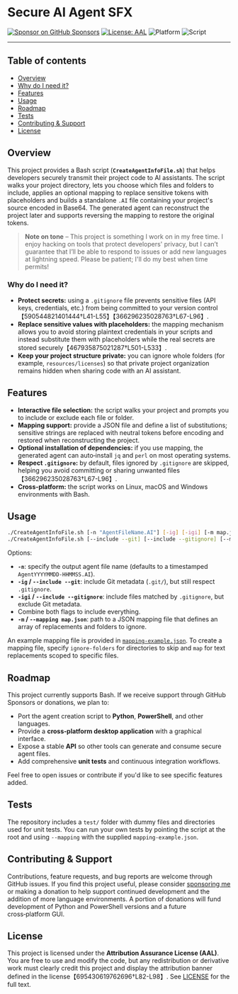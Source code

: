 # Secure AI Agent SFX

<!-- Badges -->
[![Sponsor on GitHub Sponsors](https://img.shields.io/badge/Sponsor-GitHub%20Sponsors-fafbfc?logo=github&labelColor=181717)](https://github.com/sponsors/aidevbody)
[![License: AAL](https://img.shields.io/badge/License-AAL-blue.svg)](#license)
![Platform](https://img.shields.io/badge/platform-macOS%20|%20Linux%20|%20Windows-informational)
![Script](https://img.shields.io/badge/script-bash-informational)

---

## Table of contents

- [Overview](#overview)
- [Why do I need it?](#why-do-i-need-it)
- [Features](#features)
- [Usage](#usage)
- [Roadmap](#roadmap)
- [Tests](#tests)
- [Contributing & Support](#contributing--support)
- [License](#license)

## Overview

This project provides a Bash script (**`CreateAgentInfoFile.sh`**) that helps developers securely transmit their project code to AI assistants. The script walks your project directory, lets you choose which files and folders to include, applies an optional mapping to replace sensitive tokens with placeholders and builds a standalone `.AI` file containing your project's source encoded in Base64. The generated agent can reconstruct the project later and supports reversing the mapping to restore the original tokens.

> **Note on tone** – This project is something I work on in my free time. I enjoy hacking on tools that protect developers' privacy, but I can’t guarantee that I’ll be able to respond to issues or add new languages at lightning speed. Please be patient; I'll do my best when time permits!

### Why do I need it?

* **Protect secrets:** using a `.gitignore` file prevents sensitive files (API keys, credentials, etc.) from being committed to your version control【590544821401444†L41-L55】【366296235028763†L67-L96】.
* **Replace sensitive values with placeholders:** the mapping mechanism allows you to avoid storing plaintext credentials in your scripts and instead substitute them with placeholders while the real secrets are stored securely【467935875021287†L501-L533】.
* **Keep your project structure private:** you can ignore whole folders (for example, `resources/licenses`) so that private project organization remains hidden when sharing code with an AI assistant.

## Features

* **Interactive file selection:** the script walks your project and prompts you to include or exclude each file or folder.
* **Mapping support:** provide a JSON file and define a list of substitutions; sensitive strings are replaced with neutral tokens before encoding and restored when reconstructing the project.
* **Optional installation of dependencies:** if you use mapping, the generated agent can auto‑install `jq` and `perl` on most operating systems.
* **Respect `.gitignore`:** by default, files ignored by `.gitignore` are skipped, helping you avoid committing or sharing unwanted files【366296235028763†L67-L96】.
* **Cross‑platform:** the script works on Linux, macOS and Windows environments with Bash.

## Usage

```bash
./CreateAgentInfoFile.sh [-n "AgentFileName.AI"] [-ig] [-igi] [-m map.json]
./CreateAgentInfoFile.sh [--include --git] [--include --gitignore] [--mapping map.json]
```

Options:

- **`-n`**: specify the output agent file name (defaults to a timestamped `AgentYYYYMMDD-HHMMSS.AI`).
- **`-ig` / `--include --git`**: include Git metadata (`.git/`), but still respect `.gitignore`.
- **`-igi` / `--include --gitignore`**: include files matched by `.gitignore`, but exclude Git metadata.
- Combine both flags to include everything.
- **`-m` / `--mapping map.json`**: path to a JSON mapping file that defines an array of replacements and folders to ignore.

An example mapping file is provided in [`mapping-example.json`](mapping-example.json). To create a mapping file, specify `ignore-folders` for directories to skip and `map` for text replacements scoped to specific files.

## Roadmap

This project currently supports Bash. If we receive support through GitHub Sponsors or donations, we plan to:

- Port the agent creation script to **Python**, **PowerShell**, and other languages.
- Provide a **cross‑platform desktop application** with a graphical interface.
- Expose a stable **API** so other tools can generate and consume secure agent files.
- Add comprehensive **unit tests** and continuous integration workflows.

Feel free to open issues or contribute if you'd like to see specific features added.

## Tests

The repository includes a `test/` folder with dummy files and directories used for unit tests. You can run your own tests by pointing the script at the root and using `--mapping` with the supplied `mapping-example.json`.

## Contributing & Support

Contributions, feature requests, and bug reports are welcome through GitHub issues. If you find this project useful, please consider [sponsoring me](https://github.com/sponsors/aidevbody) or making a donation to help support continued development and the addition of more language environments. A portion of donations will fund development of Python and PowerShell versions and a future cross‑platform GUI.

## License

This project is licensed under the **Attribution Assurance License (AAL)**. You are free to use and modify the code, but any redistribution or derivative work must clearly credit this project and display the attribution banner defined in the license【695430619762696†L82-L98】. See [LICENSE](LICENSE) for the full text.
